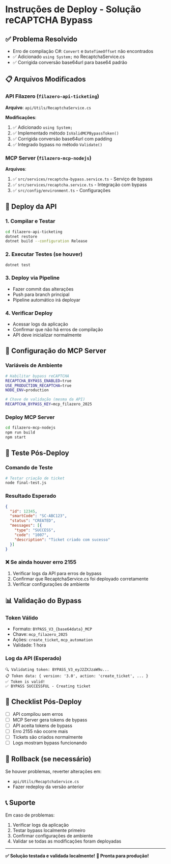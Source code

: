 # Instruções de Deploy - Solução reCAPTCHA Bypass

## ✅ **Problema Resolvido**
- Erro de compilação C#: `Convert` e `DateTimeOffset` não encontrados
- ✅ Adicionado `using System;` no RecaptchaService.cs
- ✅ Corrigida conversão base64url para base64 padrão

## 📋 **Arquivos Modificados**

### API Filazero (`filazero-api-ticketing`)
**Arquivo**: `api/Utils/RecaptchaService.cs`

**Modificações**:
1. ✅ Adicionado `using System;`
2. ✅ Implementado método `IsValidMCPBypassToken()`
3. ✅ Corrigida conversão base64url com padding
4. ✅ Integrado bypass no método `Validate()`

### MCP Server (`filazero-mcp-nodejs`)
**Arquivos**:
1. ✅ `src/services/recaptcha-bypass.service.ts` - Serviço de bypass
2. ✅ `src/services/recaptcha.service.ts` - Integração com bypass
3. ✅ `src/config/environment.ts` - Configurações

## 🚀 **Deploy da API**

### 1. Compilar e Testar
```bash
cd filazero-api-ticketing
dotnet restore
dotnet build --configuration Release
```

### 2. Executar Testes (se houver)
```bash
dotnet test
```

### 3. Deploy via Pipeline
- Fazer commit das alterações
- Push para branch principal
- Pipeline automático irá deployar

### 4. Verificar Deploy
- Acessar logs da aplicação
- Confirmar que não há erros de compilação
- API deve inicializar normalmente

## 🔧 **Configuração do MCP Server**

### Variáveis de Ambiente
```bash
# Habilitar bypass reCAPTCHA
RECAPTCHA_BYPASS_ENABLED=true
USE_PRODUCTION_RECAPTCHA=true
NODE_ENV=production

# Chave de validação (mesma da API)
RECAPTCHA_BYPASS_KEY=mcp_filazero_2025
```

### Deploy MCP Server
```bash
cd filazero-mcp-nodejs
npm run build
npm start
```

## 🧪 **Teste Pós-Deploy**

### Comando de Teste
```bash
# Testar criação de ticket
node final-test.js
```

### Resultado Esperado
```json
{
  "id": 12345,
  "smartCode": "SC-ABC123",
  "status": "CREATED",
  "messages": [{
    "type": "SUCCESS",
    "code": "1007",
    "description": "Ticket criado com sucesso"
  }]
}
```

### ❌ Se ainda houver erro 2155
1. Verificar logs da API para erros de bypass
2. Confirmar que RecaptchaService.cs foi deployado corretamente
3. Verificar configurações de ambiente

## 📊 **Validação do Bypass**

### Token Válido
- Formato: `BYPASS_V3_{base64data}_MCP`
- Chave: `mcp_filazero_2025`
- Ações: `create_ticket`, `mcp_automation`
- Validade: 1 hora

### Log da API (Esperado)
```
🔍 Validating token: BYPASS_V3_eyJ2ZXJzaW9u...
📋 Token data: { version: '3.0', action: 'create_ticket', ... }
✅ Token is valid!
✅ BYPASS SUCCESSFUL - Creating ticket
```

## 🎯 **Checklist Pós-Deploy**

- [ ] API compilou sem erros
- [ ] MCP Server gera tokens de bypass
- [ ] API aceita tokens de bypass
- [ ] Erro 2155 não ocorre mais
- [ ] Tickets são criados normalmente
- [ ] Logs mostram bypass funcionando

## 🚨 **Rollback (se necessário)**

Se houver problemas, reverter alterações em:
- `api/Utils/RecaptchaService.cs`
- Fazer redeploy da versão anterior

## 📞 **Suporte**

Em caso de problemas:
1. Verificar logs da aplicação
2. Testar bypass localmente primeiro
3. Confirmar configurações de ambiente
4. Validar se todas as modificações foram deployadas

---

**✅ Solução testada e validada localmente!**
**🎯 Pronta para produção!**